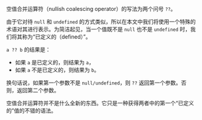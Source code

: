 空值合并运算符（nullish coalescing operator）的写法为两个问号 `??`。

由于它对待 `null` 和 `undefined` 的方式类似，所以在本文中我们将使用一个特殊的术语对其进行表示。为简洁起见，当一个值既不是 `null` 也不是 `undefined` 时，我们将其称为“已定义的（defined）”。

`a ?? b` 的结果是：

- 如果 `a` 是已定义的，则结果为 `a`，
- 如果 `a` 不是已定义的，则结果为 `b`。

换句话说，如果第一个参数不是 `null/undefined`，则 `??` 返回第一个参数。否则，返回第二个参数。

空值合并运算符并不是什么全新的东西。它只是一种获得两者中的第一个“已定义的”值的不错的语法。